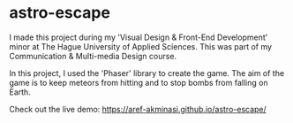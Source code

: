 # astro-escape
I made this project during my 'Visual Design & Front-End Development' minor at The Hague University of Applied Sciences. This was part of my Communication & Multi-media Design course. 

In this project, I used the 'Phaser' library to create the game. The aim of the game is to keep meteors from hitting and to stop bombs from falling on Earth.

Check out the live demo: https://aref-akminasi.github.io/astro-escape/ 

